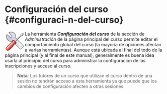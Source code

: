 # Configuración del curso {#configuraci-n-del-curso}

<img src="../assets/graphics320.svg" width="64px" align="left">La herramienta _**Configuración del curso**_  de la sección de _Administración_ de la página principal del curso permite editar el comportamiento global del curso (la mayoría de opciones afectan a varias herramientas). Aunque está ubicada al final del todo de la página principal (y al final de este manual), generalmente es buena idea usarla al principio del curso para administrar la configuración de las inscripciones y acceso al curso.

> **Nota**: Los tutores de un curso que utilizan el curso dentro de una sesión no tendrán acceso a esta herramienta ya que puede que los cambios de configuración afecten a otras sesiones.